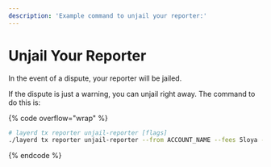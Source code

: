```yaml
---
description: 'Example command to unjail your reporter:'
---
```


# Unjail Your Reporter

In the event of a dispute, your reporter will be jailed.&#x20;

If the dispute is just a warning, you can unjail right away. The command to do this is:

{% code overflow="wrap" %}
```sh
# layerd tx reporter unjail-reporter [flags]
./layerd tx reporter unjail-reporter --from ACCOUNT_NAME --fees 5loya --chain-id layertest-4
```
{% endcode %}
